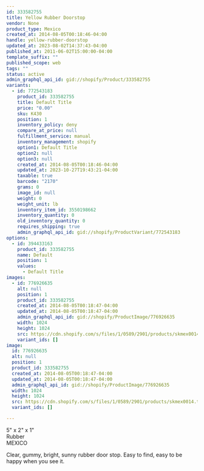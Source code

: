 ```yaml
---
id: 333582755
title: Yellow Rubber Doorstop
vendor: None
product_type: Mexico
created_at: 2014-08-05T00:18:46-04:00
handle: yellow-rubber-doorstop
updated_at: 2023-08-02T14:37:43-04:00
published_at: 2011-06-02T15:00:00-04:00
template_suffix: ""
published_scope: web
tags: ""
status: active
admin_graphql_api_id: gid://shopify/Product/333582755
variants:
  - id: 772543183
    product_id: 333582755
    title: Default Title
    price: "0.00"
    sku: K430
    position: 1
    inventory_policy: deny
    compare_at_price: null
    fulfillment_service: manual
    inventory_management: shopify
    option1: Default Title
    option2: null
    option3: null
    created_at: 2014-08-05T00:18:46-04:00
    updated_at: 2023-10-27T19:43:21-04:00
    taxable: true
    barcode: "2170"
    grams: 0
    image_id: null
    weight: 0
    weight_unit: lb
    inventory_item_id: 3550198662
    inventory_quantity: 0
    old_inventory_quantity: 0
    requires_shipping: true
    admin_graphql_api_id: gid://shopify/ProductVariant/772543183
options:
  - id: 394433163
    product_id: 333582755
    name: Default
    position: 1
    values:
      - Default Title
images:
  - id: 776926635
    alt: null
    position: 1
    product_id: 333582755
    created_at: 2014-08-05T00:18:47-04:00
    updated_at: 2014-08-05T00:18:47-04:00
    admin_graphql_api_id: gid://shopify/ProductImage/776926635
    width: 1024
    height: 1024
    src: https://cdn.shopify.com/s/files/1/0589/2901/products/skmex0014.tif.jpeg?v=1407212327
    variant_ids: []
image:
  id: 776926635
  alt: null
  position: 1
  product_id: 333582755
  created_at: 2014-08-05T00:18:47-04:00
  updated_at: 2014-08-05T00:18:47-04:00
  admin_graphql_api_id: gid://shopify/ProductImage/776926635
  width: 1024
  height: 1024
  src: https://cdn.shopify.com/s/files/1/0589/2901/products/skmex0014.tif.jpeg?v=1407212327
  variant_ids: []

---
```


5" x 2" x 1"  
Rubber  
MEXICO

Clear, gummy, bright, sunny rubber door stop. Easy to find, easy to be happy when you see it.